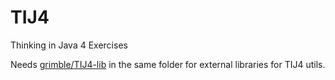 # TIJ4
Thinking in Java 4 Exercises


Needs [grimble/TIJ4-lib](https://github.com/grimble/TIJ4-lib) in the same folder for external libraries for TIJ4 utils.